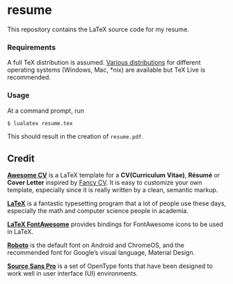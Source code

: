 # resume

This repository contains the LaTeX source code for my resume. 

### Requirements

A full TeX distribution is assumed. [Various
distributions](http://tex.stackexchange.com/q/55437) for different operating
systems (Windows, Mac, \*nix) are available but TeX Live is recommended.

### Usage

At a command prompt, run

```bash
$ lualatex resume.tex
```

This should result in the creation of `resume.pdf`.

## Credit

[**Awesome CV**](https://github.com/posquit0/Awesome-CV) is a LaTeX template
for a **CV(Curriculum Vitae)**, **Résumé** or **Cover Letter** inspired by
[Fancy CV](https://www.sharelatex.com/templates/cv-or-resume/fancy-cv). It is
easy to customize your own template, especially since it is really written by a
clean, semantic markup.

[**LaTeX**](http://www.latex-project.org) is a fantastic typesetting program
that a lot of people use these days, especially the math and computer science
people in academia.

[**LaTeX FontAwesome**](https://github.com/furl/latex-fontawesome) provides
bindings for FontAwesome icons to be used in LaTeX.

[**Roboto**](https://github.com/google/roboto) is the default font on Android
and ChromeOS, and the recommended font for Google’s visual language, Material
Design.

[**Source Sans Pro**](https://github.com/adobe-fonts/source-sans-pro) is a set
of OpenType fonts that have been designed to work well in user interface (UI)
environments.
